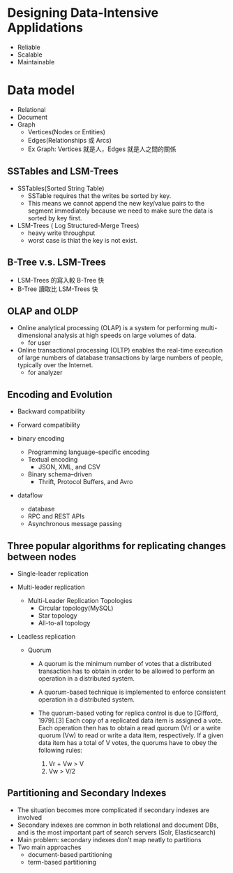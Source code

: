 # Designing Data-Intensive Applidations

- Reliable
- Scalable
- Maintainable

# Data model

- Relational
- Document
- Graph
  - Vertices(Nodes or Entities)
  - Edges(Relationships 或 Arcs)
  - Ex
    Graph:
    Vertices 就是人，Edges 就是人之間的關係

## SSTables and LSM-Trees

- SSTables(Sorted String Table)
  - SSTable requires that the writes be sorted by key.
  - This means we cannot append the new key/value pairs to the segment immediately because we need to make sure the data is sorted by key first.
- LSM-Trees ( Log Structured-Merge Trees)
  - heavy write throughput
  - worst case is thiat the key is not exist.

## B-Tree v.s. LSM-Trees

- LSM-Trees 的寫入較 B-Tree 快
- B-Tree 讀取比 LSM-Trees 快

## OLAP and OLDP

- Online analytical processing (OLAP) is a system for performing multi-dimensional analysis at high speeds on large volumes of data.
  - for user
- Online transactional processing (OLTP) enables the real-time execution of large numbers of database transactions by large numbers of people, typically over the Internet.
  - for analyzer

## Encoding and Evolution

- Backward compatibility
- Forward compatibility

- binary encoding

  - Programming language–specific encoding
  - Textual encoding
    - JSON, XML, and CSV
  - Binary schema–driven
    - Thrift, Protocol Buffers, and Avro

- dataflow
  - database
  - RPC and REST APIs
  - Asynchronous message passing

## Three popular algorithms for replicating changes between nodes

- Single-leader replication
- Multi-leader replication
  - Multi-Leader Replication Topologies
    - Circular topology(MySQL)
    - Star topology
    - All-to-all topology
- Leadless replication

  - Quorum

    - A quorum is the minimum number of votes that a distributed transaction has to obtain in order to be allowed to perform an operation in a distributed system.
    - A quorum-based technique is implemented to enforce consistent operation in a distributed system.
    - The quorum-based voting for replica control is due to [Gifford, 1979].[3] Each copy of a replicated data item is assigned a vote. Each operation then has to obtain a read quorum (Vr) or a write quorum (Vw) to read or write a data item, respectively. If a given data item has a total of V votes, the quorums have to obey the following rules:

      1. Vr + Vw > V
      2. Vw > V/2

## Partitioning and Secondary Indexes

- The situation becomes more complicated if secondary indexes are involved
- Secondary indexes are common in both relational and document DBs, and is the most important part of search servers (Solr, Elasticsearch)
- Main problem: secondary indexes don't map neatly to partitions
- Two main approaches
  - document-based partitioning
  - term-based partitioning
